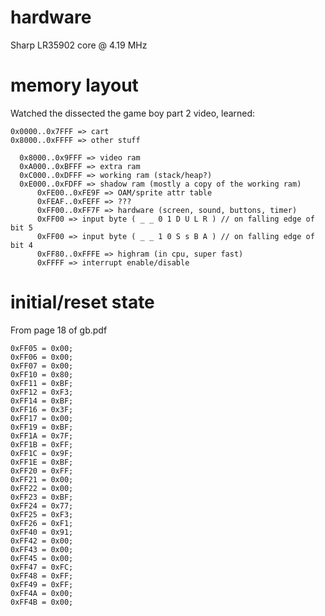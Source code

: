 # hardware
  Sharp LR35902 core @ 4.19 MHz

# memory layout

 Watched the dissected the game boy part 2 video, learned:

    0x0000..0x7FFF => cart
    0x8000..0xFFFF => other stuff

      0x8000..0x9FFF => video ram
      0xA000..0xBFFF => extra ram
      0xC000..0xDFFF => working ram (stack/heap?)
      0xE000..0xFDFF => shadow ram (mostly a copy of the working ram)
          0xFE00..0xFE9F => OAM/sprite attr table
          0xFEAF..0xFEFF => ???
          0xFF00..0xFF7F => hardware (screen, sound, buttons, timer)
          0xFF00 => input byte ( _ _ 0 1 D U L R ) // on falling edge of bit 5
          0xFF00 => input byte ( _ _ 1 0 S s B A ) // on falling edge of bit 4
          0xFF80..0xFFFE => highram (in cpu, super fast)
          0xFFFF => interrupt enable/disable

# initial/reset state

From page 18 of gb.pdf

    0xFF05 = 0x00;
    0xFF06 = 0x00;
    0xFF07 = 0x00;
    0xFF10 = 0x80;
    0xFF11 = 0xBF;
    0xFF12 = 0xF3;
    0xFF14 = 0xBF;
    0xFF16 = 0x3F;
    0xFF17 = 0x00;
    0xFF19 = 0xBF;
    0xFF1A = 0x7F;
    0xFF1B = 0xFF;
    0xFF1C = 0x9F;
    0xFF1E = 0xBF;
    0xFF20 = 0xFF;
    0xFF21 = 0x00;
    0xFF22 = 0x00;
    0xFF23 = 0xBF;
    0xFF24 = 0x77;
    0xFF25 = 0xF3;
    0xFF26 = 0xF1;
    0xFF40 = 0x91;
    0xFF42 = 0x00;
    0xFF43 = 0x00;
    0xFF45 = 0x00;
    0xFF47 = 0xFC;
    0xFF48 = 0xFF;
    0xFF49 = 0xFF;
    0xFF4A = 0x00;
    0xFF4B = 0x00;
